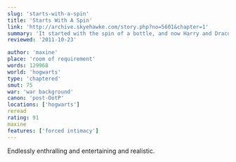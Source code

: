 ```yaml
---
slug: 'starts-with-a-spin'
title: 'Starts With A Spin'
link: 'http://archive.skyehawke.com/story.php?no=5601&chapter=1'
summary: 'It started with the spin of a bottle, and now Harry and Draco have gotten themselves so far into their own game there’s almost no way out again. Except to keep playing.'
reviewed: '2011-10-23'

author: 'maxine'
place: 'room of requirement'
words: 129968
world: 'hogwarts'
type: 'chaptered'
smut: 75
war: 'war background'
canon: 'post-OotP'
locations: ['hogwarts']
reread
rating: 91
maxine
features: ['forced intimacy']
---
```


Endlessly enthralling and entertaining and realistic.
